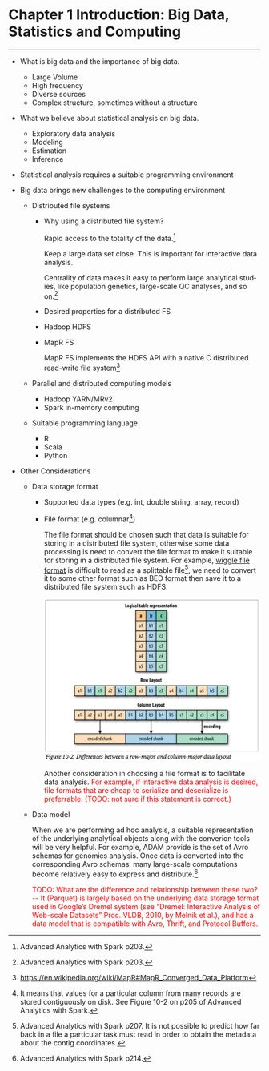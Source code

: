 # Chapter 1 Introduction: Big Data, Statistics and Computing

---

- What is big data and the importance of big data.
  * Large Volume
  * High frequency
  * Diverse sources
  * Complex structure, sometimes without a structure
- What we believe about statistical analysis on big data.
  * Exploratory data analysis
  * Modeling
  * Estimation
  * Inference
- Statistical analysis requires a suitable programming environment
- Big data brings new challenges to the computing environment
  * Distributed file systems
    + Why using a distributed file system?
    
      Rapid access to the totality of the data.[^rapid_access_data]
      
      Keep a large data set close. This is important for interactive data analysis.
      
      Centrality of data makes it easy to perform large analytical stud‐ ies, like population genetics, large-scale QC analyses, and so on.[^central_data]
      
    + Desired properties for a distributed FS
    + Hadoop HDFS
    + MapR FS 
      
      MapR FS implements the HDFS API with a native C distributed read-write file system[^maprfs]
      
  * Parallel and distributed computing models
    + Hadoop YARN/MRv2
    + Spark in-memory computing
  * Suitable programming language
    + R
    + Scala
    + Python

- Other Considerations
  * Data storage format    
    + Supported data types (e.g. int, double string, array, record)
    + File format (e.g. columnar[^columnar_file_format])
      
      The file format should be chosen such that data is suitable for storing in a distributed file system, otherwise some data processing is need to convert the file format to make it suitable for storing in a distributed file system. For example, [wiggle file format](http://www.ensembl.org/info/website/upload/wig.html) is difficult to read as a splittable file[^wiggle_not_splittable], we need to convert it to some other format such as BED format then save it to a distributed file system such as HDFS.
      
      ![Row-major vs column-major data layout.](./figures/column-major_data_layout.jpg)
      
      Another consideration in choosing a file format is to facilitate data analysis. <font color='red'>For example, if interactive data analysis is desired, file formats that are cheap to serialize and deserialize is preferrable. (TODO: not sure if this statement is correct.)</font> 
      
  * Data model

    When we are performing ad hoc analysis, a suitable representation of the underlying analytical objects along with the converion tools will be very helpful. For example, ADAM provide is the set of Avro schemas for genomics analysis. Once data is converted into the corresponding Avro schemas, many large-scale computations become relatively easy to express and distribute.[^Avro_schema_example]
    
    <font color='red'>TODO: What are the difference and relationship between these two? -- It (Parquet) is largely based on the underlying data storage format used in Google’s Dremel system (see “Dremel: Interactive Analysis of Web-scale Datasets” Proc. VLDB, 2010, by Melnik et al.), and has a data model that is compatible with Avro, Thrift, and Protocol Buffers.</font>


[^maprfs]: https://en.wikipedia.org/wiki/MapR#MapR_Converged_Data_Platform
[^rapid_access_data]: Advanced Analytics with Spark p203.
[^central_data]: Advanced Analytics with Spark p203.
[^columnar_file_format]: It means that values for a particular column from many records are stored contiguously on disk. See Figure 10-2 on p205 of Advanced Analytics with Spark.
[^wiggle_not_splittable]: Advanced Analytics with Spark p207. It is not possible to predict how far back in a file a particular task must read in order to obtain the metadata about the contig coordinates.
[^Avro_schema_example]: Advanced Analytics with Spark p214.